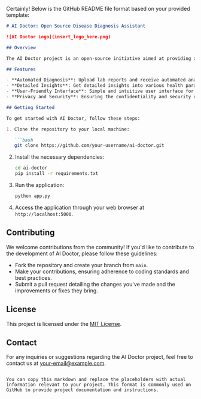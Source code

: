 Certainly! Below is the GitHub README file format based on your provided template:

```markdown
# AI Doctor: Open Source Disease Diagnosis Assistant

![AI Doctor Logo](insert_logo_here.png)

## Overview

The AI Doctor project is an open-source initiative aimed at providing assistance in disease diagnosis using artificial intelligence techniques. This tool allows users to upload their lab reports and receive detailed analysis and potential diagnoses based on the data provided.

## Features

- **Automated Diagnosis**: Upload lab reports and receive automated analysis and potential diagnoses.
- **Detailed Insights**: Get detailed insights into various health parameters and potential health conditions.
- **User-Friendly Interface**: Simple and intuitive user interface for ease of use.
- **Privacy and Security**: Ensuring the confidentiality and security of user data is our top priority.

## Getting Started

To get started with AI Doctor, follow these steps:

1. Clone the repository to your local machine:

   ```bash
   git clone https://github.com/your-username/ai-doctor.git
   ```

2. Install the necessary dependencies:

   ```bash
   cd ai-doctor
   pip install -r requirements.txt
   ```

3. Run the application:

   ```bash
   python app.py
   ```

4. Access the application through your web browser at `http://localhost:5000`.

## Contributing

We welcome contributions from the community! If you'd like to contribute to the development of AI Doctor, please follow these guidelines:

- Fork the repository and create your branch from `main`.
- Make your contributions, ensuring adherence to coding standards and best practices.
- Submit a pull request detailing the changes you've made and the improvements or fixes they bring.

## License

This project is licensed under the [MIT License](LICENSE).

## Contact

For any inquiries or suggestions regarding the AI Doctor project, feel free to contact us at [your-email@example.com](mailto:your-email@example.com).
```

You can copy this markdown and replace the placeholders with actual information relevant to your project. This format is commonly used on GitHub to provide project documentation and instructions.
